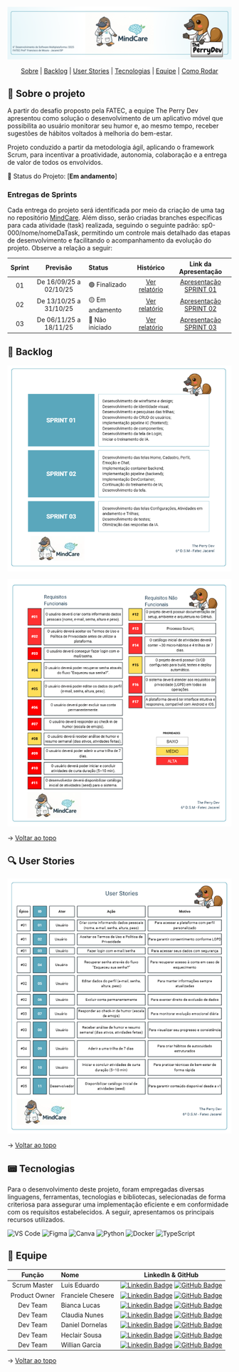 <br id="topo">

<p align="center"> <img src="assets/1.png" /></p>

<p align="center">
    <a href="#sobre">Sobre</a>  |  
    <a href="#backlogs">Backlog</a>  |  
    <a href="#user-stories">User Stories</a>  |    
    <a href="#tecnologias">Tecnologias</a>  |  
    <a href="#equipe">Equipe</a>  | 
    <a href="#comorodar">Como Rodar</a>
</p>

<span id="sobre">

## :bookmark_tabs: Sobre o projeto

A partir do desafio proposto pela FATEC, a equipe The Perry Dev apresentou como solução o desenvolvimento de um aplicativo móvel que possibilita ao usuário monitorar seu humor e, ao mesmo tempo, receber sugestões de hábitos voltados à melhoria do bem-estar.

Projeto conduzido a partir da metodologia ágil, aplicando o framework Scrum, para incentivar a proatividade, autonomia, colaboração e a entrega de valor de todos os envolvidos.

:pushpin: Status do Projeto: [**Em andamento**] <!--(https://github.com/ThePerryDev/NutriPerry/tree/sp1/develop) -->

### Entregas de Sprints

Cada entrega do projeto será identificada por meio da criação de uma tag no repositório [MindCare](https://github.com/ThePerryDev/MindCare). Além disso, serão criadas branches específicas para cada atividade (task) realizada, seguindo o seguinte padrão: sp0-000/nome/nomeDaTask, permitindo um controle mais detalhado das etapas de desenvolvimento e facilitando o acompanhamento da evolução do projeto. Observe a relação a seguir:

| Sprint | Previsão | Status | Histórico | Link da Apresentação |
| :----: | :------------------------: | :-------------- | :----------------------------------: | :-------------------------------------------------------------------------------------------------------: |
| 01 | De 16/09/25 a 02/10/25 | 🟢 Finalizado | [Ver relatório](https://github.com/ThePerryDev/MindCare/releases/tag/sprint_1) | [Apresentação SPRINT 01](https://youtu.be/lf4rOiNSk8A) |
| 02 | De 13/10/25 a 31/10/25 | 🟡 Em andamento | [Ver relatório](#sprint2) | [Apresentação SPRINT 02](xxxx) |
| 03 | De 06/11/25 a 18/11/25 | 🔴 Não iniciado | [Ver relatório](#sprint3) | [Apresentação SPRINT 03](xxxx) |


<!--🟡-->

<span id="backlogs">

## :dart: Backlog

<p align="center"> <img src="assets/Backlog.png" /></p>
<p align="center"> <img src="assets/Requisitos.png" /></p>

→ [Voltar ao topo](#topo)

<span id="user-stories">

## :mag: User Stories

<p align="center"> <img src="assets/UserStories.png" /></p>

→ [Voltar ao topo](#topo)

<span id="tecnologias">

## :pager: Tecnologias

Para o desenvolvimento deste projeto, foram empregadas diversas linguagens, ferramentas, tecnologias e bibliotecas, selecionadas de forma criteriosa para assegurar uma implementação eficiente e em conformidade com os requisitos estabelecidos. A seguir, apresentamos os principais recursos utilizados.

<img src="https://img.shields.io/badge/VS Code-20232A?style=for-the-badge&logo=VisualStudioCode&logoColor=007ACC" alt="VS Code" />
<!-- Figma -->
<img src="https://img.shields.io/badge/Figma-20232A?style=for-the-badge&logo=Figma&logoColor=F24E1E" alt="Figma" />
<!-- Canva -->
<img src="https://img.shields.io/badge/Canva-20232A?style=for-the-badge&logo=Canva&logoColor=00C4CC" alt="Canva" />
<!-- Python -->
<img src="https://img.shields.io/badge/Python-20232A?style=for-the-badge&logo=Python&logoColor=3776AB" alt="Python" />
<!-- Docker -->
<img src="https://img.shields.io/badge/Docker-20232A?style=for-the-badge&logo=Docker&logoColor=2496ED" alt="Docker" />
<!-- TypeScript -->
<img src="https://img.shields.io/badge/TypeScript-20232A?style=for-the-badge&logo=TypeScript&logoColor=3178C6" alt="TypeScript" />

<span id="equipe">

## :busts_in_silhouette: Equipe

|    Função     | Nome                                  |                                                                                                                                                      LinkedIn & GitHub                                                                                                                                                      |
| :-----------: | :------------------------------------ | :-------------------------------------------------------------------------------------------------------------------------------------------------------------------------------------------------------------------------------------------------------------------------------------------------------------------------: |
|   Scrum Master    | Luis Eduardo                     |     [![Linkedin Badge](https://img.shields.io/badge/Linkedin-blue?style=flat-square&logo=Linkedin&logoColor=white)](https://linkedin.com/in/eduardo-moraes-68001a272/) [![GitHub Badge](https://img.shields.io/badge/GitHub-111217?style=flat-square&logo=github&logoColor=white)](https://github.com/Eduardo270704)      |
|   Product Owner    | Franciele Chesere               | [![Linkedin Badge](https://img.shields.io/badge/Linkedin-blue?style=flat-square&logo=Linkedin&logoColor=white)](https://www.linkedin.com/in/franciele-chesere-605974274/) [![GitHub Badge](https://img.shields.io/badge/GitHub-111217?style=flat-square&logo=github&logoColor=white)](https://github.com/ChesereF) |
|   Dev Team    | Bianca Lucas                |   [![Linkedin Badge](https://img.shields.io/badge/Linkedin-blue?style=flat-square&logo=Linkedin&logoColor=white)](https://www.linkedin.com/in/bianca-lucas-da-silva-cacula) [![GitHub Badge](https://img.shields.io/badge/GitHub-111217?style=flat-square&logo=github&logoColor=white)](https://github.com/biancalsc)   |
|   Dev Team    | Claudia Nunes                |   [![Linkedin Badge](https://img.shields.io/badge/Linkedin-blue?style=flat-square&logo=Linkedin&logoColor=white)](https://www.linkedin.com/in/claudia-nuness?utm_source=share&utm_campaign=share_via&utm_content=profile&utm_medium=android_app) [![GitHub Badge](https://img.shields.io/badge/GitHub-111217?style=flat-square&logo=github&logoColor=white)](https://github.com/Claudia-Nunes)   |
|   Dev Team    | Daniel Dornelas          |          [![Linkedin Badge](https://img.shields.io/badge/Linkedin-blue?style=flat-square&logo=Linkedin&logoColor=white)](https://linkedin.com/in/daniel-dornelas-758a25267/) [![GitHub Badge](https://img.shields.io/badge/GitHub-111217?style=flat-square&logo=github&logoColor=white)](https://github.com/Dani-dornas)          |
|   Dev Team    | Heclair Sousa               | [![Linkedin Badge](https://img.shields.io/badge/Linkedin-blue?style=flat-square&logo=Linkedin&logoColor=white)](https://www.linkedin.com/in/heclairsousa/) [![GitHub Badge](https://img.shields.io/badge/GitHub-111217?style=flat-square&logo=github&logoColor=white)](https://github.com/heclair) |
|   Dev Team   | Willian Garcia         |        [![Linkedin Badge](https://img.shields.io/badge/Linkedin-blue?style=flat-square&logo=Linkedin&logoColor=white)](https://www.linkedin.com/in/willian-garcia-6b0892123/) [![GitHub Badge](https://img.shields.io/badge/GitHub-111217?style=flat-square&logo=github&logoColor=white)](https://github.com/Willian-Garcia)        |


→ [Voltar ao topo](#topo)
